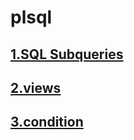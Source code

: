 # plsql
## [1.SQL Subqueries](https://github.com/rehamessa/plsql/tree/main/subquerie)
## [2.views](https://github.com/rehamessa/plsql/tree/main/views)
## [3.condition](https://github.com/rehamessa/plsql/tree/main/views)

